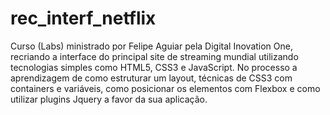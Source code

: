 # rec_interf_netflix
Curso (Labs) ministrado por Felipe Aguiar pela Digital Inovation One, recriando a interface do principal site de streaming mundial utilizando tecnologias simples como HTML5, CSS3 e JavaScript. No processo a aprendizagem de como estruturar um layout, técnicas de CSS3 com containers e variáveis, como posicionar os elementos com Flexbox e como utilizar plugins Jquery a favor da sua aplicação.
